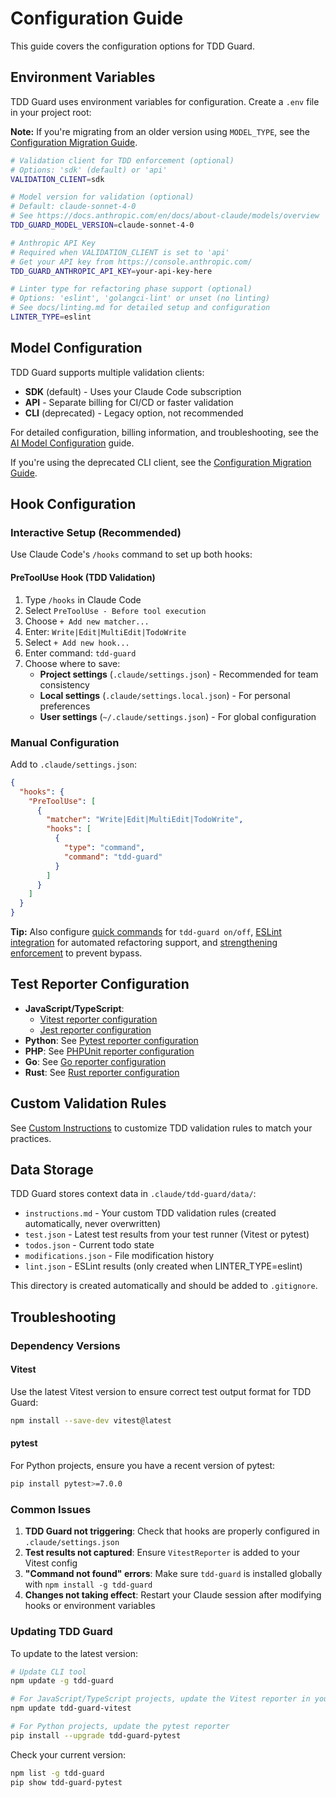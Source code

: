 # Configuration Guide

This guide covers the configuration options for TDD Guard.

## Environment Variables

TDD Guard uses environment variables for configuration.
Create a `.env` file in your project root:

**Note:** If you're migrating from an older version using `MODEL_TYPE`, see the [Configuration Migration Guide](config-migration.md).

```bash
# Validation client for TDD enforcement (optional)
# Options: 'sdk' (default) or 'api'
VALIDATION_CLIENT=sdk

# Model version for validation (optional)
# Default: claude-sonnet-4-0
# See https://docs.anthropic.com/en/docs/about-claude/models/overview
TDD_GUARD_MODEL_VERSION=claude-sonnet-4-0

# Anthropic API Key
# Required when VALIDATION_CLIENT is set to 'api'
# Get your API key from https://console.anthropic.com/
TDD_GUARD_ANTHROPIC_API_KEY=your-api-key-here

# Linter type for refactoring phase support (optional)
# Options: 'eslint', 'golangci-lint' or unset (no linting)
# See docs/linting.md for detailed setup and configuration
LINTER_TYPE=eslint
```

## Model Configuration

TDD Guard supports multiple validation clients:

- **SDK** (default) - Uses your Claude Code subscription
- **API** - Separate billing for CI/CD or faster validation
- **CLI** (deprecated) - Legacy option, not recommended

For detailed configuration, billing information, and troubleshooting, see the [AI Model Configuration](ai-model.md) guide.

If you're using the deprecated CLI client, see the [Configuration Migration Guide](config-migration.md#cli-binary-configuration).

## Hook Configuration

### Interactive Setup (Recommended)

Use Claude Code's `/hooks` command to set up both hooks:

#### PreToolUse Hook (TDD Validation)

1. Type `/hooks` in Claude Code
2. Select `PreToolUse - Before tool execution`
3. Choose `+ Add new matcher...`
4. Enter: `Write|Edit|MultiEdit|TodoWrite`
5. Select `+ Add new hook...`
6. Enter command: `tdd-guard`
7. Choose where to save:
   - **Project settings** (`.claude/settings.json`) - Recommended for team consistency
   - **Local settings** (`.claude/settings.local.json`) - For personal preferences
   - **User settings** (`~/.claude/settings.json`) - For global configuration

### Manual Configuration

Add to `.claude/settings.json`:

```json
{
  "hooks": {
    "PreToolUse": [
      {
        "matcher": "Write|Edit|MultiEdit|TodoWrite",
        "hooks": [
          {
            "type": "command",
            "command": "tdd-guard"
          }
        ]
      }
    ]
  }
}
```

**Tip:** Also configure [quick commands](quick-commands.md) for `tdd-guard on/off`, [ESLint integration](linting.md) for automated refactoring support, and [strengthening enforcement](enforcement.md) to prevent bypass.

## Test Reporter Configuration

- **JavaScript/TypeScript**:
  - [Vitest reporter configuration](../reporters/vitest/README.md#configuration)
  - [Jest reporter configuration](../reporters/jest/README.md#configuration)
- **Python**: See [Pytest reporter configuration](../reporters/pytest/README.md#configuration)
- **PHP**: See [PHPUnit reporter configuration](../reporters/phpunit/README.md#configuration)
- **Go**: See [Go reporter configuration](../reporters/go/README.md#configuration)
- **Rust**: See [Rust reporter configuration](../reporters/rust/README.md#configuration)

## Custom Validation Rules

See [Custom Instructions](custom-instructions.md) to customize TDD validation rules to match your practices.

## Data Storage

TDD Guard stores context data in `.claude/tdd-guard/data/`:

- `instructions.md` - Your custom TDD validation rules (created automatically, never overwritten)
- `test.json` - Latest test results from your test runner (Vitest or pytest)
- `todos.json` - Current todo state
- `modifications.json` - File modification history
- `lint.json` - ESLint results (only created when LINTER_TYPE=eslint)

This directory is created automatically and should be added to `.gitignore`.

## Troubleshooting

### Dependency Versions

#### Vitest

Use the latest Vitest version to ensure correct test output format for TDD Guard:

```bash
npm install --save-dev vitest@latest
```

#### pytest

For Python projects, ensure you have a recent version of pytest:

```bash
pip install pytest>=7.0.0
```

### Common Issues

1. **TDD Guard not triggering**: Check that hooks are properly configured in `.claude/settings.json`
2. **Test results not captured**: Ensure `VitestReporter` is added to your Vitest config
3. **"Command not found" errors**: Make sure `tdd-guard` is installed globally with `npm install -g tdd-guard`
4. **Changes not taking effect**: Restart your Claude session after modifying hooks or environment variables

### Updating TDD Guard

To update to the latest version:

```bash
# Update CLI tool
npm update -g tdd-guard

# For JavaScript/TypeScript projects, update the Vitest reporter in your project
npm update tdd-guard-vitest

# For Python projects, update the pytest reporter
pip install --upgrade tdd-guard-pytest
```

Check your current version:

```bash
npm list -g tdd-guard
pip show tdd-guard-pytest
```
